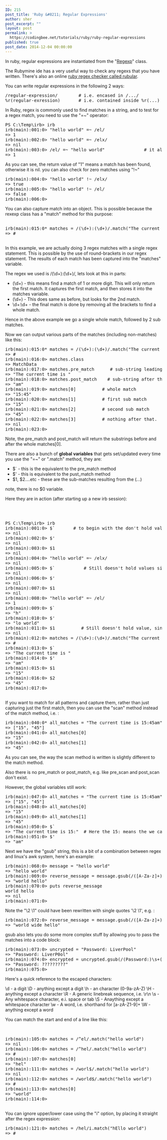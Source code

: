 ```yaml
---
ID: 215
post_title: 'Ruby &#8211; Regular Expressions'
author: sher
post_excerpt: ""
layout: post
permalink: >
  https://codingbee.net/tutorials/ruby/ruby-regular-expressions
published: true
post_date: 2014-12-04 00:00:00
---
```

In ruby, regular expressions are instantiated from the "<a href="http://ruby-doc.org/core-2.1.1/Regexp.html">Regexp</a>" class.  

The Rubymine ide has a very useful way to check any regexs that you have written. There's also an online <a href="http://rubular.com/">ruby regex checker called rubular</a>. 


You can write regular expressions in the following 2 ways:

<pre>/regular-expression/        # i.e. encased in /.../
%r(regular-exression)       # i.e. contained inside %r(...)</pre>

In Ruby, regex is commonly used to find matches in a string, and to test for a regex match, you need to use the "=~" operator:

<pre>
PS C:\Temp\irb> irb
irb(main):001:0> "hello world" =~ /el/
=> 1
irb(main):002:0> "hello world" =~ /elx/
=> nil
irb(main):003:0> /el/ =~ "hello world"               # it also works the other way round. 
=> 1
</pre>

As you can see, the return value of "1"  means a match has been found, otherwise it is nil. you can also check for zero matches using "!~"


<pre>
irb(main):004:0> "hello world" !~ /elx/
=> true
irb(main):005:0> "hello world" !~ /el/
=> false
irb(main):006:0>
</pre>

You can also capture match into an object. This is possible because the rexexp class has a "match" method for this purpose:

<pre>

irb(main):015:0* matches = /(\d+):(\d+)/.match("The current time is 15:45am")
=> #<MatchData "15:45" 1:"15" 2:"45">

</pre>

In this example, we are actually doing 3 regex matches with a single regex statement. This is possible by the use of round-brackets in our regex statement. The results of each match has been captured into the "matches" variable.

The regex we used is /(\d+):(\d+)/, lets look at this in parts:

- (\d+) - this means find a match of 1 or more digit. This will only return the first match. It captures the first match, and then stores it into the matches variable. 
- (\d+) - This does same as before, but looks for the 2nd match. 
- \d+:\d+ - the final match is done by removing all the brackets to find a whole match. 

Hence in the above example we go a single whole match, followed by 2 sub matches. 

Now we can output various parts of the matches (including non-matches) like this:


<pre>
irb(main):015:0* matches = /(\d+):(\d+)/.match("The current time is 15:45am")
=> #<MatchData "15:45" 1:"15" 2:"45">
irb(main):016:0> matches.class
=> MatchData
irb(main):017:0> matches.pre_match      # sub-string leading up to the first match.
=> "The current time is "                
irb(main):018:0> matches.post_match    # sub-string after the last match.
=> "am"
irb(main):019:0> matches[0]          # whole match
=> "15:45"
irb(main):020:0> matches[1]          # first sub match
=> "15"
irb(main):021:0> matches[2]          # second sub match
=> "45"
irb(main):022:0> matches[3]          # nothing after that. 
=> nil
irb(main):023:0>
</pre>

Note, the pre_match and post_match will return the substrings before and after the whole matches[0].
 
There are also a bunch of <strong>global variables</strong> that gets set/updated every time you use the "=~" or ".match" method, they are:

<ul>
	<li>$` - this is the equivalent to the pre_match method</li>
	<li>$' - this is equivalent to the pust_match method</li>
	<li>$1, $2....etc   - these are the sub-matches resulting from the (...)</li>


</ul>

note, there is no $0 variable. 

Here they are in action (after starting up a new irb session):


<pre>



PS C:\Temp\irb> irb
irb(main):001:0> $`       # to begin with the don't hold values. 
=> nil                
irb(main):002:0> $'       
=> nil
irb(main):003:0> $1
=> nil
irb(main):004:0> "hello world" =~ /elx/ 
=> nil
irb(main):005:0> $`           # Still doesn't hold values since no match made
=> nil
irb(main):006:0> $'
=> nil
irb(main):007:0> $1
=> nil
irb(main):008:0> "hello world" =~ /el/
=> 1
irb(main):009:0> $`
=> "h"
irb(main):010:0> $'
=> "lo world"
irb(main):011:0> $1          # Still doesn't hold value, since ther were no sub-expressions, .i.e. (...)
=> nil
irb(main):012:0> matches = /(\d+):(\d+)/.match("The current time is 15:45am")
=> #<MatchData "15:45" 1:"15" 2:"45">
irb(main):013:0> $`
=> "The current time is "
irb(main):014:0> $'
=> "am"
irb(main):015:0> $1
=> "15"
irb(main):016:0> $2
=> "45"
irb(main):017:0>

</pre>

If you want to match for all patterns and capture them, rather than just capturing just the first match, then you can use the "scan" method instead of the match method, i.e. :

<pre>
irb(main):040:0* all_matches = "The current time is 15:45am".scan(/\d+/)
=> ["15", "45"]
irb(main):041:0> all_matches[0]
=> "15"
irb(main):042:0> all_matches[1]
=> "45"
</pre>

As you can see, the way the scan method is written is slightly different to the match method. 

Also there is no pre_match or post_match, e.g. like pre_scan and post_scan don't exist. 

However, the global variables still work:

<pre>
irb(main):047:0> all_matches = "The current time is 15:45am".scan(/\d+/)
=> ["15", "45"]
irb(main):048:0> all_matches[0]
=> "15"
irb(main):049:0> all_matches[1]
=> "45"
irb(main):050:0> $`
=> "The current time is 15:"  # Here the 15: means the we captured this during the last "scan-cycle"
irb(main):051:0> $'
=> "am"
</pre>



Next we have the "gsub" string, this is a bit of a combination between regex and linux's awk system, here's an example:

<pre>irb(main):068:0> message = "hello world"
=> "hello world"
irb(main):069:0> reverse_message = message.gsub(/([A-Za-z]+) ([A-Za-z]+)/, "\\2 \\1")
=> "world hello"
irb(main):070:0> puts reverse_message
world hello
=> nil
irb(main):071:0></pre>

Note the "\\2 \\1" could have been rewritten with single quotes '\2 \1', e.g. :

<pre>
irb(main):072:0> reverse_message = message.gsub(/([A-Za-z]+) ([A-Za-z]+)/, '\2 wide \1')
=> "world wide hello"
</pre>

gsub also lets you do some more complex stuff by allowing you to pass the matches into a code block:

<pre>
irb(main):073:0> uncrypted = "Password: LiverPool"
=> "Password: LiverP0ol"
irb(main):074:0> encrypted = uncrypted.gsub(/(Password:)\s+(\w+)/) { |matches| "#{$1} " + "?"*$2.length }
=> "Password: ?????????"
irb(main):075:0>
</pre>

Here's a quick reference to the escaped characters:

\d - a digit
\D - anything except a digit
\h - an character  (0-9a-zA-Z)
\H - anything except a character
\R - A generic linebreak sequence, i.e. \r\n
\s - Any whitespace character, e.i. space or tab
\S - Anaything except a whitespace character
\w - A word, i.e. shorthand for [a-zA-Z1-9]+
\W - anything except a word



You can match the start and end of a line like this:

<pre>


irb(main):105:0> matches = /^el/.match("hello world")
=> nil
irb(main):106:0> matches = /^hel/.match("hello world")
=> #<MatchData "hel">
irb(main):107:0> matches[0]
=> "hel"
irb(main):111:0> matches = /worl$/.match("hello world")
=> nil
irb(main):112:0> matches = /world$/.match("hello world")
=> #<MatchData "world">
irb(main):113:0> matches[0]
=> "world"
irb(main):114:0>

</pre>


You can ignore upper/lower case using the "i" option, by placing it straight after the regex expression:



<pre>irb(main):121:0> matches = /hel/i.match("hEllo world")
=> #<MatchData "hEl">
</pre>